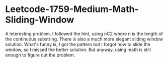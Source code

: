 # Leetcode-1759-Medium-Math-Sliding-Window
A interesting problem. I followed the hint, using nC2 where n is the length of the continuous substring. There is also a much more elegant sliding window solution. What's funny is, I got the pattern but I forgot how to slide the window, so I missed the better solution. But anyway, using math is still enough to figure out the problem.
